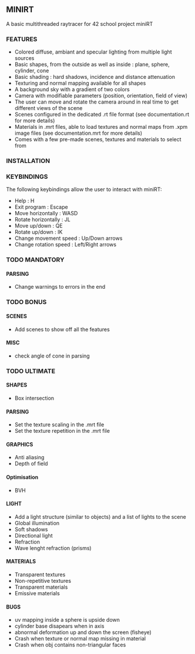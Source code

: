 ## MINIRT

A basic multithreaded raytracer for 42 school project miniRT


### FEATURES

- Colored diffuse, ambiant and specular lighting from multiple light sources
- Basic shapes, from the outside as well as inside : plane, sphere, cylinder, cone
- Basic shading : hard shadows, incidence and distance attenuation
- Texturing and normal mapping available for all shapes
- A background sky with a gradient of two colors
- Camera with modifiable parameters (position, orientation, field of view)
- The user can move and rotate the camera around in real time to get different views of the scene
- Scenes configured in the dedicated .rt file format (see documentation.rt for more details)
- Materials in .mrt files, able to load textures and normal maps from .xpm image files (see documentation.mrt for more details)
- Comes with a few pre-made scenes, textures and materials to select from

### INSTALLATION

### KEYBINDINGS

The following keybindings allow the user to interact with miniRT:

- Help : H
- Exit program : Escape
- Move horizontally : WASD
- Rotate horizontally : JL
- Move up/down : QE
- Rotate up/down : IK
- Change movement speed : Up/Down arrows
- Change rotation speed : Left/Right arrows


### TODO MANDATORY

#### PARSING
- Change warnings to errors in the end


### TODO BONUS

#### SCENES
- Add scenes to show off all the features

#### MISC
- check angle of cone in parsing


### TODO ULTIMATE

#### SHAPES
- Box intersection

#### PARSING
- Set the texture scaling in the .mrt file
- Set the texture repetition in the .mrt file

#### GRAPHICS
- Anti aliasing
- Depth of field

#### Optimisation
- BVH

#### LIGHT
- Add a light structure (similar to objects) and a list of lights to the scene
- Global illumination
- Soft shadows
- Directional light
- Refraction
- Wave lenght refraction (prisms)

#### MATERIALS
- Transparent textures
- Non-repetitive textures
- Transparent materials
- Emissive materials

#### BUGS
- uv mapping inside a sphere is upside down
- cylinder base disapears when in axis
- abnormal deformation up and down the screen (fisheye)
- Crash when texture or normal map missing in material
- Crash when obj contains non-triangular faces
